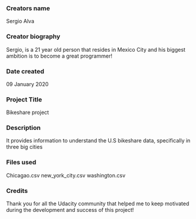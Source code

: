 ### Creators name
Sergio Alva
### Creator biography
Sergio, is a 21 year old person that resides in Mexico City and his biggest ambition is to become a great programmer! 
### Date created
09 January 2020
### Project Title
Bikeshare project
### Description
It provides information to understand the U.S bikeshare data, specifically in three big cities
### Files used
Chicagao.csv
new_york_city.csv
washington.csv
### Credits
Thank you for all the Udacity community that helped me to keep motivated during the development and success of this project!
